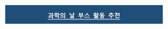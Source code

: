 <html>
  <head>
    <meta charset="utf-8">
    <meta name="viewpoint" content="width=device-width, initial-scale=1.0">
    <p><img src="main_board.jpg" width="1519" height="60"></p>
  </head>
  <body>
    <power></power>
  </body>
</html>
